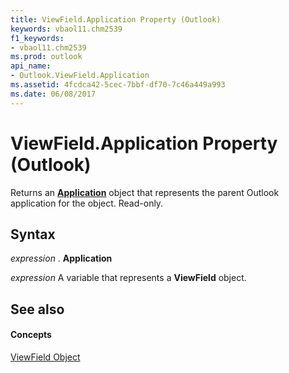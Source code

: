```yaml
---
title: ViewField.Application Property (Outlook)
keywords: vbaol11.chm2539
f1_keywords:
- vbaol11.chm2539
ms.prod: outlook
api_name:
- Outlook.ViewField.Application
ms.assetid: 4fcdca42-5cec-7bbf-df70-7c46a449a993
ms.date: 06/08/2017
---
```



# ViewField.Application Property (Outlook)

Returns an  **[Application](Outlook.Application.md)** object that represents the parent Outlook application for the object. Read-only.


## Syntax

 _expression_ . **Application**

 _expression_ A variable that represents a **ViewField** object.


## See also


#### Concepts


[ViewField Object](Outlook.ViewField.md)

